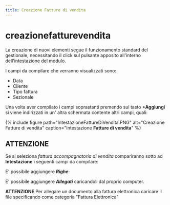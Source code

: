 ```yaml
---
title: Creazione Fatture di vendita
---
```


# creazionefatturevendita

La creazione di nuovi elementi segue il funzionamento standard del gestionale, necessitando il click sul pulsante apposito all'interno dell'intestazione del modulo.

I campi da compilare che verranno visualizzati sono:

* Data
* Cliente
* Tipo fattura
* Sezionale

Una volta aver compilato i campi soprastanti premendo sul tasto **+Aggiungi** si viene indirizzati in un' altra schermata contente altri campi, quali:

{% include figure path="IntestazioneFattureDiVendita.PNG" alt="Creazione Fatture di vendita" caption="Intestazione **Fatture di vendita**" %}

## ATTENZIONE

Se si seleziona _fattura accompagnatoria di vendita_ compariranno sotto ad **Intestazione** i seguenti campi da compilare:

E' possibile aggiungere _**Righe**_:

E' possibile aggiungere _**Allegati**_ caricandoli dal proprio computer.

**ATTENZIONE** Per allegare un documento alla fattura elettronica caricare il file specificando come categoria "Fattura Elettronica"


